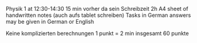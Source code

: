 Physik 1 at 12:30-14:30
15 min vorher da sein
Schreibzeit 2h
A4 sheet of handwritten notes (auch aufs tablet schreiben)
Tasks in German answers may be given in German or English

Keine komplizierten berechnungen
1 punkt = 2 min
insgesamt 60 punkte

